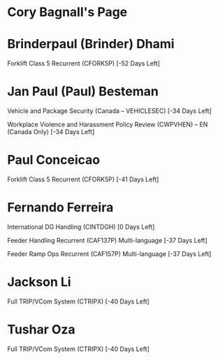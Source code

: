 # Cory Bagnall's Page




# Brinderpaul (Brinder) Dhami


Forklift Class 5 Recurrent (CFORK5P) [-52 Days Left]



# Jan Paul (Paul) Besteman


Vehicle and Package Security (Canada – VEHICLESEC) [-34 Days Left]

Workplace Violence and Harassment Policy Review (CWPVHEN) – EN (Canada Only) [-34 Days Left]



# Paul Conceicao


Forklift Class 5 Recurrent (CFORK5P) [-41 Days Left]



# Fernando Ferreira


International DG Handling (CINTDGH) [0 Days Left]

Feeder Handling Recurrent (CAF137P) Multi-language [-37 Days Left]

Feeder Ramp Ops Recurrent (CAF157P) Multi-language [-37 Days Left]



# Jackson Li


Full TRIP/VCom System (CTRIPX) [-40 Days Left]



# Tushar Oza


Full TRIP/VCom System (CTRIPX) [-40 Days Left]



